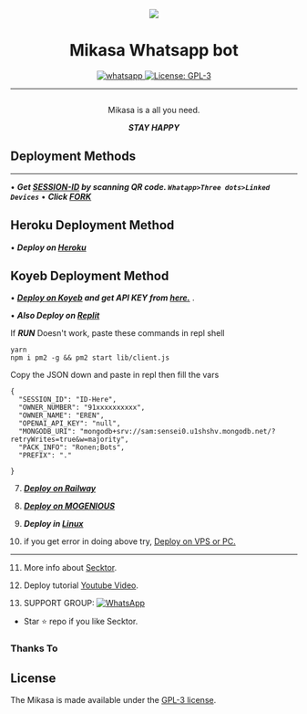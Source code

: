   <p align="center">
<a href="https://github.com/X-sensei/Mikasaa">
    <img src="[https://graph.org/file/c5fdb51133b7a7d568954.jpg]">
  </a>
    <h1 align="center">Mikasa Whatsapp bot</h1>
  </a>
</p>
   
<p align="center">

  <a aria-label="Join our chats" href="" target="_blank">
    <img alt="whatsapp" src="https://img.shields.io/badge/Join Group-25D366?style=for-the-badge&logo=whatsapp&logoColor=white" />
  </a>
 
  <a aria-label="Mikasa" href="https://github.com/X-sensei/Mikasaa/blob/main/LICENCE" target="_blank">
    <img alt="License: GPL-3" src="https://badges.frapsoft.com/os/gpl/gpl.png?v=103)](https://opensource.org/licenses/GPL-3.0/" target="_blank" />
  </a>
</p>

 
---

<p align="center"><img src="(https://wallpapercave.com/wp/wp8939959.jpg)" alt="" /></p>

  <p align="center"> Mikasa is a all you need. </p>
 
 ***<p align="center"> STAY HAPPY</p>***
 
   
## Deployment Methods
---
• ***Get [SESSION-ID](https://replit.com/@AnonymousLegio1/Ronen) by scanning QR code. `Whatapp>Three dots>Linked Devices`***
•  ***Click [FORK](https://github.com/X-sensei/mikasaa/fork)***
## Heroku Deployment Method
•  ***Deploy on [Heroku](https://dashboard.heroku.com/new?template=https://github.com/X-sensei/Mikasaa)***
## Koyeb Deployment Method
•  ***[Deploy on Koyeb](https://citel-x.herokuapp.com/koyeb) and get API KEY from [here.](https://app.koyeb.com/settings/api)*** .

• ***Also Deploy on [Replit]( https://repl.it/github/X-sensei/mikasaa)***

If ***RUN*** Doesn't work, paste these commands in repl shell

```
yarn
npm i pm2 -g && pm2 start lib/client.js
```
Copy the JSON down and paste in repl then fill the vars

```
{
  "SESSION_ID": "ID-Here",
  "OWNER_NUMBER": "91xxxxxxxxxx",
  "OWNER_NAME": "EREN",
  "OPENAI_API_KEY": "null",
  "MONGODB_URI": "mongodb+srv://sam:sensei0.u1shshv.mongodb.net/?retryWrites=true&w=majority",
  "PACK_INFO": "Ronen;Bots",
  "PREFIX": "."
   
}
```

7.  ***[Deploy on Railway](https://citel-x.herokuapp.com/railway)***

8. ***[Deploy on MOGENIOUS](https://github.com/SamPandey001/Secktor-Md/wiki/Deploy-on-MOGENIOUS)***
  
9. ***Deploy in [Linux](https://github.com/SamPandey001/Secktor-Deploy#deploy-in-any-shell-including-termux)***

10. if you get error in doing above try, [Deploy on VPS or PC.](https://github.com/SamPandey001/Secktor-Md/blob/main/deploy-on-vps.md)
---
11. More info about [Secktor](https://citel-x.herokuapp.com/).
12. Deploy tutorial [Youtube Video](https://citel-x.herokuapp.com/youtube).

13. SUPPORT GROUP: <a href=""><img alt="WhatsApp" src="https://camo.githubusercontent.com/2157131829ac512183ee8f8b6c6f803688a4cc66a2e686602844e80478401a7c/68747470733a2f2f696d672e736869656c64732e696f2f62616467652f4a6f696e2047726f75702d3235443336363f7374796c653d666f722d7468652d6261646765266c6f676f3d7768617473617070266c6f676f436f6c6f723d7768697465"/></a>

- Star ⭐ repo if you like Secktor.
### Thanks To

## License

The Mikasa is made available under the [GPL-3 license](https://github.com/SamPandey001/Secktor-Md/blob/main/LICENCE). 
